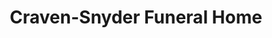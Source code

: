 ---
title: "Craven-Snyder Funeral Home"
url: /mount-gilead/craven-snyder-funeral-home/
shop: funeral directors
---